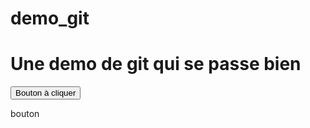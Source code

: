 # demo_git
<h1>Une demo de git qui se passe bien</h1>

<input type="button" value="Bouton à cliquer">
<p> bouton</p>

